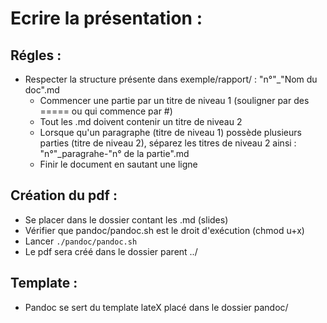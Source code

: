 # Ecrire la présentation :

## Régles :

* Respecter la structure présente dans exemple/rapport/ : "n°"_"Nom du doc".md
	*   Commencer une partie par un titre de niveau 1 (souligner par des ===== ou qui commence par #)
	*   Tout les .md doivent contenir un titre de niveau 2
	*   Lorsque qu'un paragraphe (titre de niveau 1) possède plusieurs parties (titre de niveau 2), séparez les titres de niveau 2 ainsi : "n°"_paragrahe-"n° de la partie".md 
	*   Finir le document en sautant une ligne

## Création du pdf :

* Se placer dans le dossier contant les .md (slides)
* Vérifier que pandoc/pandoc.sh est le droit d'exécution (chmod u+x)
* Lancer ```./pandoc/pandoc.sh```
* Le pdf sera créé dans le dossier parent ../

## Template :

* Pandoc se sert du template lateX placé dans le dossier pandoc/
